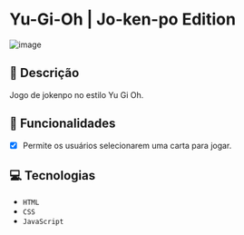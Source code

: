 # Yu-Gi-Oh | Jo-ken-po Edition

![image](https://github.com/user-attachments/assets/f494b3fc-36d3-40c9-be97-b365e5669bfc)

## 📑 Descrição
Jogo de jokenpo no estilo Yu Gi Oh.

## 🎯 Funcionalidades

- [x] Permite os usuários selecionarem uma carta para jogar.

## 💻 Tecnologias 

- `HTML`
- `CSS`
- `JavaScript`


